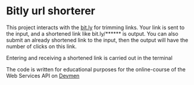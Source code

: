 # Bitly url shorterer

This project interacts with the [bit.ly](https://bitly.com/) for trimming links. Your link is sent to the input, and a shortened link like bit.ly/****** is output.
You can also submit an already shortened link to the input, then the output will have the number of clicks on this link. 

Entering and receiving a shortened link is carried out in the terminal

The code is written for educational purposes for the online-course of the Web Services API on [Devmen](https://dvmn.org/)
